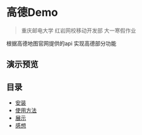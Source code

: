 # 高德Demo
> 重庆邮电大学 红岩网校移动开发部 大一寒假作业

根据高德地图官网提供的api 实现高德部分功能
## 演示预览

## 目录
* [安装](#展示帮助信息)	
* [使用方法](#使用方法)	
* [展示](#展示)
* [感想](#感想)
